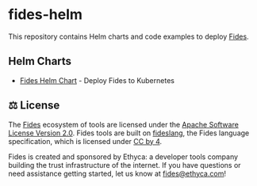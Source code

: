 # fides-helm

This repository contains Helm charts and code examples to deploy [Fides](https://ethyca.github.io/fides).

## Helm Charts

* [Fides Helm Chart](./fides/) - Deploy Fides to Kubernetes

## :balance_scale: License
The [Fides](https://github.com/ethyca/fides) ecosystem of tools are licensed under the [Apache Software License Version 2.0](https://www.apache.org/licenses/LICENSE-2.0).
Fides tools are built on [fideslang](https://github.com/ethyca/privacy-taxonomy), the Fides language specification, which is licensed under [CC by 4](https://github.com/ethyca/privacy-taxonomy/blob/main/LICENSE).

Fides is created and sponsored by Ethyca: a developer tools company building the trust infrastructure of the internet. If you have questions or need assistance getting started, let us know at fides@ethyca.com!